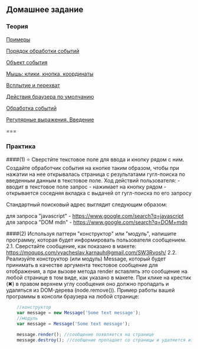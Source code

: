 ## Домашнее задание

### Теория

[Примеры](./example)

[Порядок обработки событий](https://learn.javascript.ru/events-and-timing-depth)

[Объект события](https://learn.javascript.ru/obtaining-event-object)

[Мышь: клики, кнопка, координаты](https://learn.javascript.ru/mouse-clicks)

[Всплытие и перехват](https://learn.javascript.ru/event-bubbling)

[Действия браузера по умолчанию](https://learn.javascript.ru/default-browser-action)

[Обработка событий](https://karmazzin.gitbooks.io/eloquentjavascript_ru/content/chapters/chapter14.html)

[Регулярные выражения. Введение](https://learn.javascript.ru/regexp-introduction)

===
### Практика

####(1) ⭐ Сверстйте текстовое поле для ввода и кнопку рядом с ним. Создайте обработчик события на кнопке таким образом, чтобы при нажатии на нее открывалась страница с результатами гугл-поиска по введенным данным в текстовое поле. Ход действий пользователя:
    - вводит в текстовое поле запрос
    - нажимает на кнопку рядом
    - открывается соседняя вкладка с выдачей от гугл-поиска по его запросу

Стандартный поисковый адрес выглядит следующим образом:

для запроса "javascript" - https://www.google.com/search?q=javascript
для запроса "DOM mdn" - https://www.google.com/search?q=DOM+mdn

####(2) Используя паттерн "конструктор" или "модуль", напишите программу, которая будет информировать пользователя сообщением.
    2.1. Сверстайте сообщение, как показано в макете: https://moqups.com/vyacheslav.karnauh@gmail.com/SW3Rvosh/
    2.2. Реализуйте конструктор (или модуль) Message, который будет принимать в качестве аргумента текстовое сообщение для отображения, а при вызове метода render вставлять это сообщение на любой странице в том виде, как указано в макете. При клике на крестик (✖) в правом верхнем углу сообщения оно должно пропадать и удаляться из DOM-дерева (node.remove()).
Пример работы вашей программы в консоли браузера на любой странице:
```javascript
    //конструктор
    var message = new Message('Some text message');
    //модуль
    var message = Message('Some text message');
    
    message.render(); //сообщение появляется на странице
    message.destroy(); //сообщение пропадает со страницы и удаляется из дом-дерева
```
